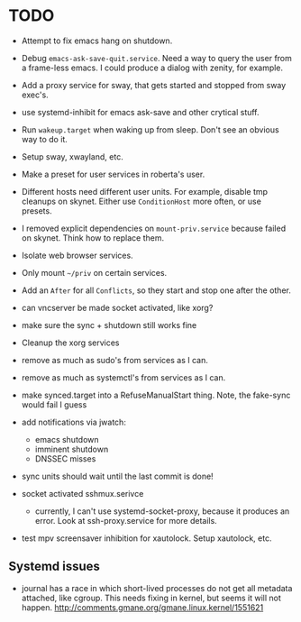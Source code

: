 TODO
====

* Attempt to fix emacs hang on shutdown. 

* Debug `emacs-ask-save-quit.service`. Need a way to query the user from a
  frame-less emacs. I could produce a dialog with zenity, for example.

* Add a proxy service for sway, that gets started and stopped from sway exec's.

* use systemd-inhibit for emacs ask-save and other crytical stuff.

* Run `wakeup.target` when waking up from sleep. Don't see an obvious way to do it.
* Setup sway, xwayland, etc.

* Make a preset for user services in roberta's user.

* Different hosts need different user units. For example, disable tmp cleanups on
  skynet. Either use `ConditionHost` more often, or use presets.

* I removed explicit dependencies on `mount-priv.service` because failed on skynet. Think
  how to replace them.

* Isolate web browser services.

* Only mount `~/priv` on certain services.

* Add an `After` for all `Conflicts`, so they start and stop one after the other.

* can vncserver be made socket activated, like xorg?

* make sure the sync + shutdown still works fine

* Cleanup the xorg services

* remove as much as sudo's from services as I can.

* remove as much as systemctl's from services as I can.

* make synced.target into a RefuseManualStart thing. Note, the fake-sync would fail I guess

* add notifications via jwatch:
  - emacs shutdown
  - imminent shutdown
  - DNSSEC misses

* sync units should wait until the last commit is done!

* socket activated sshmux.serivce
  - currently, I can't use systemd-socket-proxy, because it produces an error. Look at
    ssh-proxy.service for more details.

* test mpv screensaver inhibition for xautolock. Setup xautolock, etc.

## Systemd issues

* journal has a race in which short-lived processes do not get all metadata attached, like
  cgroup. This needs fixing in kernel, but seems it will not
  happen. http://comments.gmane.org/gmane.linux.kernel/1551621
